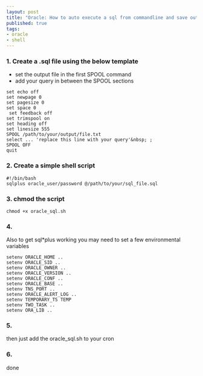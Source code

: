 ```yaml
--- 
layout: post
title: "Oracle: How to auto execute a sql from commandline and save output to file"
published: true
tags: 
- oracle
- shell
---
```

### 1. Create a .sql file using the below template

- set the output file in the first SPOOL command
- add your query in between the SPOOL sections

```
set echo off
set newpage 0
set pagesize 0
set space 0
 set feedback off
set trimspool on
set heading off
set linesize 555
SPOOL /path/to/your/output/file.txt
select ... 'replace this line with your query'&nbsp; ;
SPOOL OFF
quit
```

### 2. Create a simple shell script

```
#!/bin/bash
sqlplus oracle_user/password @/path/to/your/sql_file.sql
```

### 3. chmod the script

```
chmod +x oracle_sql.sh
```

### 4. 

Also to get sql*plus working you may need to set a few environmental variables

```
setenv ORACLE_HOME ..
setenv ORACLE_SID ..
setenv ORACLE_OWNER ..
setenv ORACLE_VERSION ..
setenv ORACLE_CONF ..
setenv ORACLE_BASE ..
setenv TNS_PORT ..
setenv ORACLE_ALERT_LOG ..
setenv TEMPORARY_TS TEMP
setenv TWO_TASK ..
setenv ORA_LIB ..
```

### 5. 

then just add the oracle_sql.sh to your cron

### 6. 

done
